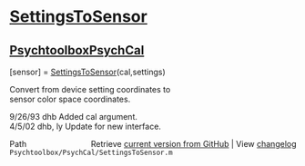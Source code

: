# [SettingsToSensor](SettingsToSensor)
## [Psychtoolbox](Psychtoolbox)[PsychCal](PsychCal)

[sensor] = [SettingsToSensor](SettingsToSensor)(cal,settings)  
  
Convert from device setting coordinates to  
sensor color space coordinates.  
  
9/26/93    dhb   Added cal argument.  
4/5/02     dhb, ly  Update for new interface.  




<div class="code_header" style="text-align:right;">
  <span style="float:left;">Path&nbsp;&nbsp;</span> <span class="counter">Retrieve <a href=
  "https://raw.github.com/Psychtoolbox-3/Psychtoolbox-3/beta/Psychtoolbox/PsychCal/SettingsToSensor.m">current version from GitHub</a> | View <a href=
  "https://github.com/Psychtoolbox-3/Psychtoolbox-3/commits/beta/Psychtoolbox/PsychCal/SettingsToSensor.m">changelog</a></span>
</div>
<div class="code">
  <code>Psychtoolbox/PsychCal/SettingsToSensor.m</code>
</div>

